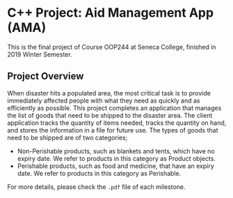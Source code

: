 # C++ Project: Aid Management App (AMA)

This is the final project of Course OOP244 at Seneca College, finished in 2019 Winter Semester.

## Project Overview

When disaster hits a populated area, the most critical task is to provide immediately affected
people with what they need as quickly and as efficiently as possible.
This project completes an application that manages the list of goods that need to be shipped to the disaster area. The client application tracks the quantity of items needed, tracks the quantity on hand, and stores the information in a file for future use.
The types of goods that need to be shipped are of two categories;
- Non-Perishable products, such as blankets and tents, which have no expiry date. We refer to products in this category as Product objects.
- Perishable products, such as food and medicine, that have an expiry date. We refer to products in this category as Perishable.

For more details, please check the `.pdf` file of each milestone.
